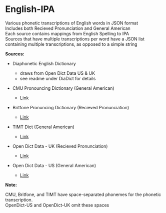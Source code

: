 # English-IPA
Various phonetic transcriptions of English words in JSON format <br>
Includes both Recieved Pronunciation and General American <br>
Each source contains mappings from English Spelling to IPA <br>
Sources that have multiple transcriptions per word have a JSON list <br>
containing multiple transcriptions, as opposed to a simple string

**Sources:**

* Diaphonetic English Dictionary
  * draws from Open Dict Data US & UK
  * see readme under DiaDict for details

* CMU Pronouncing Dictionary (General American) <br>
  * [Link](http://www.speech.cs.cmu.edu/cgi-bin/cmudict)

* Britfone Pronuncing Dictionary (Recieved Pronunciation) <br>
  * [Link](https://github.com/JoseLlarena/Britfone)

* TIMT Dict (General American) <br>
  * [Link](https://catalog.ldc.upenn.edu/LDC93S1)

* Open Dict Data - UK (Recieved Pronunciation) <br>
  * [Link](https://github.com/open-dict-data/ipa-dict/blob/master/data/en_UK.txt)

* Open Dict Data - US (General American) <br>
  * [Link](https://github.com/open-dict-data/ipa-dict/blob/master/data/en_US.txt)

**Note:**

CMU, Britfone, and TIMT have space-separated phonemes for the phonetic transcription.<br>
OpenDict-US and OpenDict-UK omit these spaces
